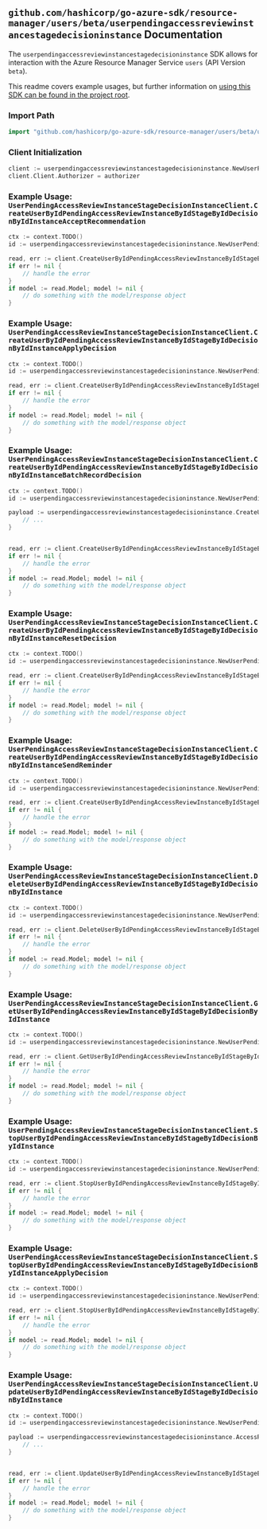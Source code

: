 
## `github.com/hashicorp/go-azure-sdk/resource-manager/users/beta/userpendingaccessreviewinstancestagedecisioninstance` Documentation

The `userpendingaccessreviewinstancestagedecisioninstance` SDK allows for interaction with the Azure Resource Manager Service `users` (API Version `beta`).

This readme covers example usages, but further information on [using this SDK can be found in the project root](https://github.com/hashicorp/go-azure-sdk/tree/main/docs).

### Import Path

```go
import "github.com/hashicorp/go-azure-sdk/resource-manager/users/beta/userpendingaccessreviewinstancestagedecisioninstance"
```


### Client Initialization

```go
client := userpendingaccessreviewinstancestagedecisioninstance.NewUserPendingAccessReviewInstanceStageDecisionInstanceClientWithBaseURI("https://management.azure.com")
client.Client.Authorizer = authorizer
```


### Example Usage: `UserPendingAccessReviewInstanceStageDecisionInstanceClient.CreateUserByIdPendingAccessReviewInstanceByIdStageByIdDecisionByIdInstanceAcceptRecommendation`

```go
ctx := context.TODO()
id := userpendingaccessreviewinstancestagedecisioninstance.NewUserPendingAccessReviewInstanceStageDecisionID("userIdValue", "accessReviewInstanceIdValue", "accessReviewStageIdValue", "accessReviewInstanceDecisionItemIdValue")

read, err := client.CreateUserByIdPendingAccessReviewInstanceByIdStageByIdDecisionByIdInstanceAcceptRecommendation(ctx, id)
if err != nil {
	// handle the error
}
if model := read.Model; model != nil {
	// do something with the model/response object
}
```


### Example Usage: `UserPendingAccessReviewInstanceStageDecisionInstanceClient.CreateUserByIdPendingAccessReviewInstanceByIdStageByIdDecisionByIdInstanceApplyDecision`

```go
ctx := context.TODO()
id := userpendingaccessreviewinstancestagedecisioninstance.NewUserPendingAccessReviewInstanceStageDecisionID("userIdValue", "accessReviewInstanceIdValue", "accessReviewStageIdValue", "accessReviewInstanceDecisionItemIdValue")

read, err := client.CreateUserByIdPendingAccessReviewInstanceByIdStageByIdDecisionByIdInstanceApplyDecision(ctx, id)
if err != nil {
	// handle the error
}
if model := read.Model; model != nil {
	// do something with the model/response object
}
```


### Example Usage: `UserPendingAccessReviewInstanceStageDecisionInstanceClient.CreateUserByIdPendingAccessReviewInstanceByIdStageByIdDecisionByIdInstanceBatchRecordDecision`

```go
ctx := context.TODO()
id := userpendingaccessreviewinstancestagedecisioninstance.NewUserPendingAccessReviewInstanceStageDecisionID("userIdValue", "accessReviewInstanceIdValue", "accessReviewStageIdValue", "accessReviewInstanceDecisionItemIdValue")

payload := userpendingaccessreviewinstancestagedecisioninstance.CreateUserByIdPendingAccessReviewInstanceByIdStageByIdDecisionByIdInstanceBatchRecordDecisionRequest{
	// ...
}


read, err := client.CreateUserByIdPendingAccessReviewInstanceByIdStageByIdDecisionByIdInstanceBatchRecordDecision(ctx, id, payload)
if err != nil {
	// handle the error
}
if model := read.Model; model != nil {
	// do something with the model/response object
}
```


### Example Usage: `UserPendingAccessReviewInstanceStageDecisionInstanceClient.CreateUserByIdPendingAccessReviewInstanceByIdStageByIdDecisionByIdInstanceResetDecision`

```go
ctx := context.TODO()
id := userpendingaccessreviewinstancestagedecisioninstance.NewUserPendingAccessReviewInstanceStageDecisionID("userIdValue", "accessReviewInstanceIdValue", "accessReviewStageIdValue", "accessReviewInstanceDecisionItemIdValue")

read, err := client.CreateUserByIdPendingAccessReviewInstanceByIdStageByIdDecisionByIdInstanceResetDecision(ctx, id)
if err != nil {
	// handle the error
}
if model := read.Model; model != nil {
	// do something with the model/response object
}
```


### Example Usage: `UserPendingAccessReviewInstanceStageDecisionInstanceClient.CreateUserByIdPendingAccessReviewInstanceByIdStageByIdDecisionByIdInstanceSendReminder`

```go
ctx := context.TODO()
id := userpendingaccessreviewinstancestagedecisioninstance.NewUserPendingAccessReviewInstanceStageDecisionID("userIdValue", "accessReviewInstanceIdValue", "accessReviewStageIdValue", "accessReviewInstanceDecisionItemIdValue")

read, err := client.CreateUserByIdPendingAccessReviewInstanceByIdStageByIdDecisionByIdInstanceSendReminder(ctx, id)
if err != nil {
	// handle the error
}
if model := read.Model; model != nil {
	// do something with the model/response object
}
```


### Example Usage: `UserPendingAccessReviewInstanceStageDecisionInstanceClient.DeleteUserByIdPendingAccessReviewInstanceByIdStageByIdDecisionByIdInstance`

```go
ctx := context.TODO()
id := userpendingaccessreviewinstancestagedecisioninstance.NewUserPendingAccessReviewInstanceStageDecisionID("userIdValue", "accessReviewInstanceIdValue", "accessReviewStageIdValue", "accessReviewInstanceDecisionItemIdValue")

read, err := client.DeleteUserByIdPendingAccessReviewInstanceByIdStageByIdDecisionByIdInstance(ctx, id)
if err != nil {
	// handle the error
}
if model := read.Model; model != nil {
	// do something with the model/response object
}
```


### Example Usage: `UserPendingAccessReviewInstanceStageDecisionInstanceClient.GetUserByIdPendingAccessReviewInstanceByIdStageByIdDecisionByIdInstance`

```go
ctx := context.TODO()
id := userpendingaccessreviewinstancestagedecisioninstance.NewUserPendingAccessReviewInstanceStageDecisionID("userIdValue", "accessReviewInstanceIdValue", "accessReviewStageIdValue", "accessReviewInstanceDecisionItemIdValue")

read, err := client.GetUserByIdPendingAccessReviewInstanceByIdStageByIdDecisionByIdInstance(ctx, id)
if err != nil {
	// handle the error
}
if model := read.Model; model != nil {
	// do something with the model/response object
}
```


### Example Usage: `UserPendingAccessReviewInstanceStageDecisionInstanceClient.StopUserByIdPendingAccessReviewInstanceByIdStageByIdDecisionByIdInstance`

```go
ctx := context.TODO()
id := userpendingaccessreviewinstancestagedecisioninstance.NewUserPendingAccessReviewInstanceStageDecisionID("userIdValue", "accessReviewInstanceIdValue", "accessReviewStageIdValue", "accessReviewInstanceDecisionItemIdValue")

read, err := client.StopUserByIdPendingAccessReviewInstanceByIdStageByIdDecisionByIdInstance(ctx, id)
if err != nil {
	// handle the error
}
if model := read.Model; model != nil {
	// do something with the model/response object
}
```


### Example Usage: `UserPendingAccessReviewInstanceStageDecisionInstanceClient.StopUserByIdPendingAccessReviewInstanceByIdStageByIdDecisionByIdInstanceApplyDecision`

```go
ctx := context.TODO()
id := userpendingaccessreviewinstancestagedecisioninstance.NewUserPendingAccessReviewInstanceStageDecisionID("userIdValue", "accessReviewInstanceIdValue", "accessReviewStageIdValue", "accessReviewInstanceDecisionItemIdValue")

read, err := client.StopUserByIdPendingAccessReviewInstanceByIdStageByIdDecisionByIdInstanceApplyDecision(ctx, id)
if err != nil {
	// handle the error
}
if model := read.Model; model != nil {
	// do something with the model/response object
}
```


### Example Usage: `UserPendingAccessReviewInstanceStageDecisionInstanceClient.UpdateUserByIdPendingAccessReviewInstanceByIdStageByIdDecisionByIdInstance`

```go
ctx := context.TODO()
id := userpendingaccessreviewinstancestagedecisioninstance.NewUserPendingAccessReviewInstanceStageDecisionID("userIdValue", "accessReviewInstanceIdValue", "accessReviewStageIdValue", "accessReviewInstanceDecisionItemIdValue")

payload := userpendingaccessreviewinstancestagedecisioninstance.AccessReviewInstance{
	// ...
}


read, err := client.UpdateUserByIdPendingAccessReviewInstanceByIdStageByIdDecisionByIdInstance(ctx, id, payload)
if err != nil {
	// handle the error
}
if model := read.Model; model != nil {
	// do something with the model/response object
}
```
